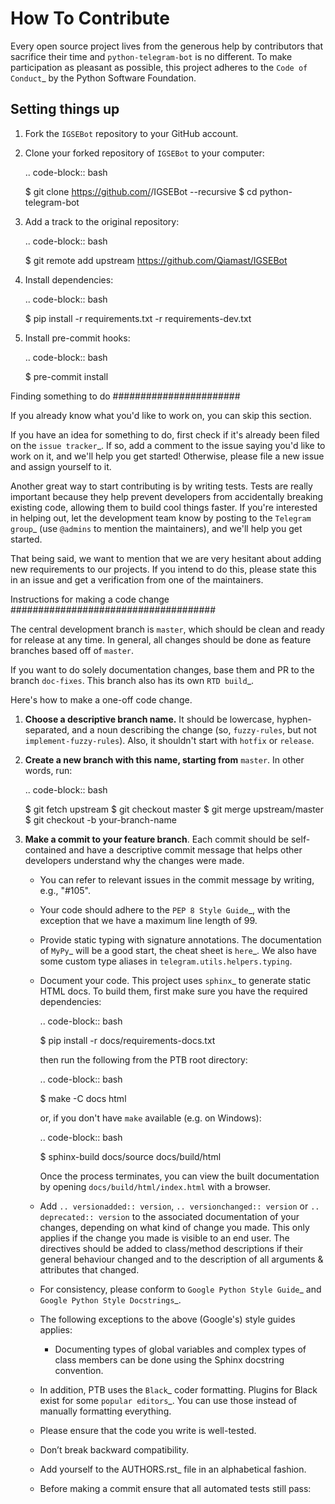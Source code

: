 How To Contribute
=================

Every open source project lives from the generous help by contributors that sacrifice their time and ``python-telegram-bot`` is no different. To make participation as pleasant as possible, this project adheres to the `Code of Conduct`_ by the Python Software Foundation.

Setting things up
-----------------

1. Fork the ``IGSEBot`` repository to your GitHub account.

2. Clone your forked repository of ``IGSEBot`` to your computer:

   .. code-block:: bash

      $ git clone https://github.com/<your username>/IGSEBot --recursive
      $ cd python-telegram-bot

3. Add a track to the original repository:

   .. code-block:: bash

      $ git remote add upstream https://github.com/Qiamast/IGSEBot

4. Install dependencies:

   .. code-block:: bash

      $ pip install -r requirements.txt -r requirements-dev.txt


5. Install pre-commit hooks:

   .. code-block:: bash

      $ pre-commit install

Finding something to do
#######################

If you already know what you'd like to work on, you can skip this section.

If you have an idea for something to do, first check if it's already been filed on the `issue tracker`_. If so, add a comment to the issue saying you'd like to work on it, and we'll help you get started! Otherwise, please file a new issue and assign yourself to it.

Another great way to start contributing is by writing tests. Tests are really important because they help prevent developers from accidentally breaking existing code, allowing them to build cool things faster. If you're interested in helping out, let the development team know by posting to the `Telegram group`_ (use `@admins` to mention the maintainers), and we'll help you get started.

That being said, we want to mention that we are very hesitant about adding new requirements to our projects. If you intend to do this, please state this in an issue and get a verification from one of the maintainers.

Instructions for making a code change
#####################################

The central development branch is ``master``, which should be clean and ready for release at any time. In general, all changes should be done as feature branches based off of ``master``.

If you want to do solely documentation changes, base them and PR to the branch ``doc-fixes``. This branch also has its own `RTD build`_.

Here's how to make a one-off code change.

1. **Choose a descriptive branch name.** It should be lowercase, hyphen-separated, and a noun describing the change (so, ``fuzzy-rules``, but not ``implement-fuzzy-rules``). Also, it shouldn't start with ``hotfix`` or ``release``.

2. **Create a new branch with this name, starting from** ``master``. In other words, run:

   .. code-block:: bash

      $ git fetch upstream
      $ git checkout master
      $ git merge upstream/master
      $ git checkout -b your-branch-name

3. **Make a commit to your feature branch**. Each commit should be self-contained and have a descriptive commit message that helps other developers understand why the changes were made.

   - You can refer to relevant issues in the commit message by writing, e.g., "#105".

   - Your code should adhere to the `PEP 8 Style Guide`_, with the exception that we have a maximum line length of 99.

   - Provide static typing with signature annotations. The documentation of `MyPy`_ will be a good start, the cheat sheet is `here`_. We also have some custom type aliases in ``telegram.utils.helpers.typing``.

   - Document your code. This project uses `sphinx`_ to generate static HTML docs. To build them, first make sure you have the required dependencies:

     .. code-block:: bash

        $ pip install -r docs/requirements-docs.txt

     then run the following from the PTB root directory:
   
     .. code-block:: bash
         
        $ make -C docs html

     or, if you don't have ``make`` available (e.g. on Windows):

     .. code-block:: bash

        $ sphinx-build docs/source docs/build/html

     Once the process terminates, you can view the built documentation by opening ``docs/build/html/index.html`` with a browser.

   - Add ``.. versionadded:: version``, ``.. versionchanged:: version`` or ``.. deprecated:: version`` to the associated documentation of your changes, depending on what kind of change you made. This only applies if the change you made is visible to an end user. The directives should be added to class/method descriptions if their general behaviour changed and to the description of all arguments & attributes that changed.

   - For consistency, please conform to `Google Python Style Guide`_ and `Google Python Style Docstrings`_.

   - The following exceptions to the above (Google's) style guides applies:

        - Documenting types of global variables and complex types of class members can be done using the Sphinx docstring convention.

   -  In addition, PTB uses the `Black`_ coder formatting. Plugins for Black exist for some `popular editors`_. You can use those instead of manually formatting everything.

   - Please ensure that the code you write is well-tested.

   - Don’t break backward compatibility.

   - Add yourself to the AUTHORS.rst_ file in an alphabetical fashion.

   - Before making a commit ensure that all automated tests still pass:

